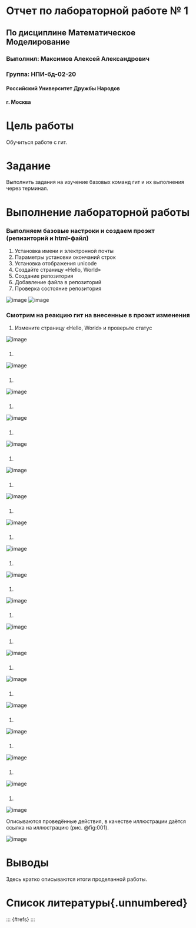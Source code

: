 
# Отчет по лабораторной работе № 1

## По дисциплине Математическое Моделирование

### Выполнил: Максимов Алексей Александрович
### Группа: НПИ-бд-02-20

  #### Российский Университет Дружбы Народов
  #### г. Москва


# Цель работы

Обучиться работе с гит.

# Задание

Выполнить задания на изучение базовых команд гит и их выполнения через терминал.

# Выполнение лабораторной работы
### Выполняем базовые настроки и создаем проэкт (репизиторий и html-файл)

1. Установка имени и электронной почты
2. Параметры установки окончаний строк
3. Установка отображения unicode
4. Создайте страницу «Hello, World»
5. Создание репозитория
6. Добавление файла в репозиторий
7. Проверка состояние репозитория

![image](image/1.PNG)
![image](image/2.PNG)

### Смотрим на реакцию гит на внесенные в проэкт изменения

1. Измените страницу «Hello, World» и проверьте статус

![image](image/3.PNG)

###

1.

![image](image/4.PNG)

###

1.

![image](image/5.PNG)

###

1.

![image](image/6.PNG)

###

1.

![image](image/7.PNG)

###

1.

![image](image/8.PNG)

###

1.

![image](image/.PNG)

###

1.

![image](image/.PNG)

###

1.

![image](image/.PNG)

###

1.

![image](image/.PNG)

###

1.

![image](image/.PNG)

###

1.

![image](image/.PNG)

###

1.

![image](image/.PNG)

###

1.

![image](image/.PNG)

###

1.

![image](image/.PNG)

###

1.

![image](image/.PNG)

###

1.

![image](image/.PNG)

###

1.

![image](image/.PNG)

###

1.

![image](image/.PNG)



Описываются проведённые действия, в качестве иллюстрации даётся ссылка на иллюстрацию (рис. @fig:001).

![image](image/1.PNG)

# Выводы

Здесь кратко описываются итоги проделанной работы.

# Список литературы{.unnumbered}

::: {#refs}
:::

